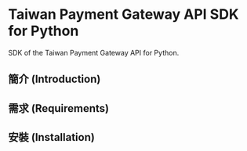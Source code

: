 # Taiwan Payment Gateway API SDK for Python

SDK of the Taiwan Payment Gateway API for Python.

## 簡介 (Introduction)

## 需求 (Requirements)

## 安裝 (Installation)
